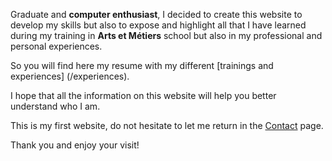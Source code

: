 Graduate and **computer enthusiast**, I decided to create this website to develop my skills but also to expose and highlight all that I have learned during my training in **Arts et Métiers** school but also in my professional and personal experiences.

So you will find here my resume with my different [trainings and experiences] (/experiences).

I hope that all the information on this website will help you better understand who I am.

This is my first website, do not hesitate to let me return in the [Contact](contact) page.

Thank you and enjoy your visit!